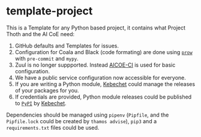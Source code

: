 # template-project

This is a Template for any Python based project, it contains what Project Thoth and the AI CoE need:

1. GitHub defaults and Templates for issues.
2. Configuration for Coala and Black (code formating) are done using [`prow`](https://github.com/kubernetes/test-infra/tree/master/prow) with `pre-commit` and `mypy`.
3. Zuul is no longer suppported. Instead [AICOE-CI](https://github.com/AICoE/aicoe-ci) is used for basic configuration.
4. We have a public service configuration now accessible for everyone.
5. If you are writing a Python module, [Kebechet](https://github.com/marketplace/khebhut) could manage the releases of your packages for you.
6. If credentials are provided, Python module releases could be published to [`PyPI`](https://pypi.org/) by [Kebechet](https://github.com/marketplace/khebhut).

Dependencies should be managed using `pipenv` (`Pipfile`, and the `Pipfile.lock` could be created by `thamos advise`), `pip3` and a `requirements.txt` files could be used.
